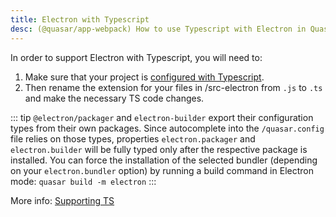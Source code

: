 ```yaml
---
title: Electron with Typescript
desc: (@quasar/app-webpack) How to use Typescript with Electron in Quasar
---
```


In order to support Electron with Typescript, you will need to:

1. Make sure that your project is [configured with Typescript](/quasar-cli-webpack/supporting-ts).
1. Then rename the extension for your files in /src-electron from `.js` to `.ts` and make the necessary TS code changes.

::: tip
`@electron/packager` and `electron-builder` export their configuration types from their own packages.
Since autocomplete into the `/quasar.config` file relies on those types, properties `electron.packager` and `electron.builder` will be fully typed only after the respective package is installed.
You can force the installation of the selected bundler (depending on your `electron.bundler` option) by running a build command in Electron mode: `quasar build -m electron`
:::

More info: [Supporting TS](/quasar-cli-webpack/supporting-ts)
